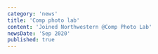 ```yaml
---
category: 'news'
title: 'Comp photo lab'
content: 'Joined Northwestern @Comp Photo Lab'
newsDate: 'Sep 2020'
published: true
---
```

